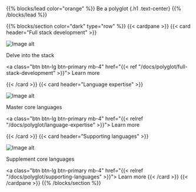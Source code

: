 {{% blocks/lead color="orange" %}}
Be a polyglot
{.h1 .text-center}
{{% /blocks/lead %}}

{{% blocks/section color="dark" type="row" %}}
{{< cardpane >}}
{{< card header="Full stack development" >}}

![Image alt](/continuous-integration.png)

Delve into the stack

<a class="btn btn-lg btn-primary mb-4" href="{{< ref "/docs/polyglot/full-stack-development" >}}">
Learn more <i class="fas fa-arrow-alt-circle-right ms-2"></i>
</a>

{{< /card >}}
{{< card header="Language expertise" >}}

![Image alt](/continuous-integration.png)

Master core languages

<a class="btn btn-lg btn-primary mb-4" href="{{< relref "/docs/polyglot/language-expertise" >}}">
Learn more <i class="fas fa-arrow-alt-circle-right ms-2"></i>
</a>

{{< /card >}}
{{< card header="Supporting languages" >}}

![Image alt](/continuous-integration.png)

Supplement core languages

<a class="btn btn-lg btn-primary mb-4" href="{{< relref "/docs/polyglot/supporting-languages" >}}">
Learn more <i class="fas fa-arrow-alt-circle-right ms-2"></i>
</a>
{{< /card >}}
{{< /cardpane >}}
{{% /blocks/section %}}